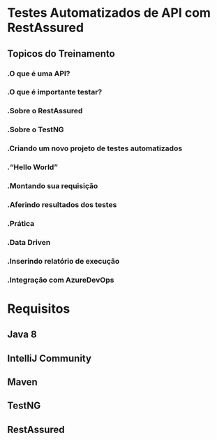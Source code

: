 # Testes Automatizados de API com RestAssured

## Topicos do Treinamento
### .O que é uma API?
### .O que é importante testar?
### .Sobre o RestAssured
### .Sobre o TestNG
### .Criando um novo projeto de testes automatizados
### .“Hello World”
### .Montando sua requisição
### .Aferindo resultados dos testes
### .Prática
### .Data Driven
### .Inserindo relatório de execução
### .Integração com AzureDevOps


# Requisitos
## Java 8
## IntelliJ Community
## Maven
## TestNG
## RestAssured